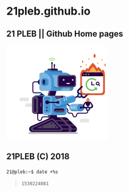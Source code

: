 # 21pleb.github.io
21 PLEB || Github Home pages
---
![](/docs/assets/images/svgs/21.svg)
## 21PLEB (C) 2018
`21@pleb:~$ date +%s`
>`1530224081`
